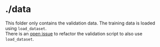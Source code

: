 # ./data
This folder only contains the validation data. The training data is loaded using `load_dataset`.  
There is an [open issue](https://github.com/Tyler-Hilbert/German-to-English_Transformer_WMT14/issues/10) to refactor the validation script to also use `load_dataset`.